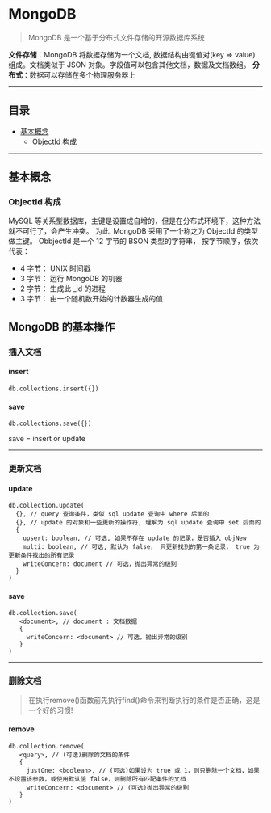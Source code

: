 # MongoDB
> MongoDB 是一个基于分布式文件存储的开源数据库系统

**文件存储**：MongoDB 将数据存储为一个文档, 数据结构由键值对(key => value) 组成。文档类似于 JSON 对象。字段值可以包含其他文档，数据及文档数组。
**分布式**：数据可以存储在多个物理服务器上

---

## 目录

* [基本概念](#基本概念)
  - [ObjectId 构成](#objectid-构成)

---

## 基本概念

### ObjectId 构成

MySQL 等关系型数据库，主键是设置成自增的，但是在分布式环境下，这种方法就不可行了，会产生冲突。
为此, MongoDB 采用了一个称之为 ObjectId 的类型做主键。 ObbjectId 是一个 12 字节的 BSON 类型的字符串，
按字节顺序，依次代表：

* 4 字节： UNIX 时间戳
* 3 字节： 运行 MongoDB 的机器
* 2 字节： 生成此 _id 的进程
* 3 字节： 由一个随机数开始的计数器生成的值

## MongoDB 的基本操作

### 插入文档

#### insert

`db.collections.insert({})`

#### save

`db.collections.save({})`

save =  insert or update  


---

### 更新文档

#### update
```
db.collection.update(
  {}, // query 查询条件，类似 sql update 查询中 where 后面的
  {}, // update 的对象和一些更新的操作符, 理解为 sql update 查询中 set 后面的
  {
    upsert: boolean, // 可选, 如果不存在 update 的记录，是否插入 objNew
    multi: boolean, // 可选, 默认为 false， 只更新找到的第一条记录， true 为更新条件找出的所有记录
    writeConcern: document // 可选，抛出异常的级别
  }
)
```

#### save
```
db.collection.save(
   <document>, // document : 文档数据
   {
     writeConcern: <document> // 可选，抛出异常的级别
   }
)
```

---
### 删除文档

> 在执行remove()函数前先执行find()命令来判断执行的条件是否正确，这是一个好的习惯!

#### remove
```
db.collection.remove(
   <query>, // (可选)删除的文档的条件
   {
     justOne: <boolean>, // (可选)如果设为 true 或 1，则只删除一个文档，如果不设置该参数，或使用默认值 false，则删除所有匹配条件的文档
     writeConcern: <document> // (可选)抛出异常的级别
   }
)
```